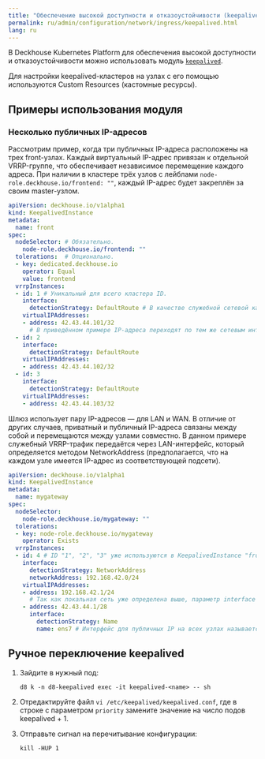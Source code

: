 ```yaml
---
title: "Обеспечение высокой доступности и отказоустойчивости (keepalived)"
permalink: ru/admin/configuration/network/ingress/keepalived.html
lang: ru
---
```


В Deckhouse Kubernetes Platform для обеспечения высокой доступности и отказоустойчивости можно использовать модуль [`keepalived`](../../../../modules/keepalived/).

<!-- Перенесено из https://deckhouse.ru/products/kubernetes-platform/documentation/latest/modules/keepalived/ -->

Для настройки keepalived-кластеров на узлах с его помощью используются Custom Resources (кастомные ресурсы).

## Примеры использования модуля

<!-- Перенесено из https://deckhouse.ru/products/kubernetes-platform/documentation/latest/modules/keepalived/examples.html -->

### Несколько публичных IP-адресов

Рассмотрим пример, когда три публичных IP-адреса расположены на трех front-узлах. Каждый виртуальный IP-адрес привязан к отдельной VRRP-группе, что обеспечивает независимое перемещение каждого адреса. При наличии в кластере трёх узлов с лейблами `node-role.deckhouse.io/frontend: ""`, каждый IP-адрес будет закреплён за своим master-узлом.

```yaml
apiVersion: deckhouse.io/v1alpha1
kind: KeepalivedInstance
metadata:
  name: front
spec:
  nodeSelector: # Обязательно.
    node-role.deckhouse.io/frontend: ""
  tolerations:  # Опционально.
  - key: dedicated.deckhouse.io
    operator: Equal
    value: frontend
  vrrpInstances:
  - id: 1 # Уникальный для всего кластера ID.
    interface:
      detectionStrategy: DefaultRoute # В качестве служебной сетевой карты используется та, через которую проложен дефолтный маршрут.
    virtualIPAddresses:
    - address: 42.43.44.101/32
      # В приведённом примере IP-адреса переходят по тем же сетевым интерфейсам, по которым передаётся служебный VRRP-трафик, поэтому параметр interface указывать не требуется.
  - id: 2
    interface:
      detectionStrategy: DefaultRoute
    virtualIPAddresses:
    - address: 42.43.44.102/32
  - id: 3
    interface:
      detectionStrategy: DefaultRoute
    virtualIPAddresses:
    - address: 42.43.44.103/32
```

Шлюз использует пару IP-адресов — для LAN и WAN. В отличие от других случаев, приватный и публичный IP-адреса связаны между собой и перемещаются между узлами совместно. В данном примере служебный VRRP-трафик передаётся через LAN-интерфейс, который определяется методом NetworkAddress (предполагается, что на каждом узле имеется IP-адрес из соответствующей подсети).

```yaml
apiVersion: deckhouse.io/v1alpha1
kind: KeepalivedInstance
metadata:
  name: mygateway
spec:
  nodeSelector:
    node-role.deckhouse.io/mygateway: ""
  tolerations:
  - key: node-role.deckhouse.io/mygateway
    operator: Exists
  vrrpInstances:
  - id: 4 # ID "1", "2", "3" уже используются в KeepalivedInstance "front" выше.
    interface:
      detectionStrategy: NetworkAddress
      networkAddress: 192.168.42.0/24
    virtualIPAddresses:
    - address: 192.168.42.1/24
      # Так как локальная сеть уже определена выше, параметр interface для этого IP можно не указывать.
    - address: 42.43.44.1/28
      interface:
        detectionStrategy: Name
        name: ens7 # Интерфейс для публичных IP на всех узлах называется "ens7", указываем его явно.
```

## Ручное переключение keepalived

<!-- перенесено из https://deckhouse.ru/products/kubernetes-platform/documentation/v1/modules/keepalived/ -->

1. Зайдите в нужный под:

   ```shell
   d8 k -n d8-keepalived exec -it keepalived-<name> -- sh
   ```

1. Отредактируйте файл `vi /etc/keepalived/keepalived.conf`, где в строке с параметром `priority` замените значение на число подов keepalived + 1.

1. Отправьте сигнал на перечитывание конфигурации:

   ```shell
   kill -HUP 1
   ```
